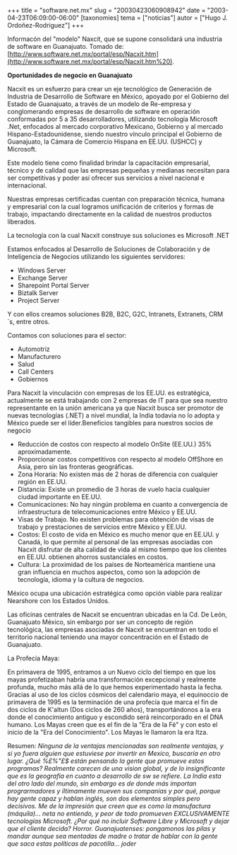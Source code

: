 +++
title = "software.net.mx"
slug = "20030423060908942"
date = "2003-04-23T06:09:00-06:00"
[taxonomies]
tema = ["noticias"]
autor = ["Hugo J. Ordoñez-Rodriguez"]
+++

Informacón del "modelo" Naxcit, que se supone consolidará una industria
de software en Guanajuato. Tomado
de:[http://www.software.net.mx/portal/esp/Nacxit.htm](http://www.software.net.mx/portal/esp/Nacxit.htm%20).

**Oportunidades de negocio en Guanajuato**

Nacxit es un esfuerzo para crear un eje tecnológico de Generación de
Industria de Desarrollo de Software en México, apoyado por el Gobierno
del Estado de Guanajuato, a través de un modelo de Re-empresa y
conglomerando empresas de desarrollo de software en operación
conformadas por 5 a 35 desarrolladores, utilizando tecnología Microsoft
.Net, enfocados al mercado corporativo Mexicano, Gobierno y al mercado
Hispano-Estadounidense, siendo nuestro vínculo principal el Gobierno de
Guanajuato, la Cámara de Comercio Hispana en EE.UU. (USHCC) y Microsoft.

<!-- more -->
Este modelo tiene como finalidad brindar la capacitación empresarial,
técnico y de calidad que las empresas pequeñas y medianas necesitan para
ser competitivas y poder así ofrecer sus servicios a nivel nacional e
internacional.

Nuestras empresas certificadas cuentan con preparación técnica, humana y
empresarial con la cual logramos unificación de criterios y formas de
trabajo, impactando directamente en la calidad de nuestros productos
liberados.

La tecnología con la cual Nacxit construye sus soluciones es Microsoft
.NET

Estamos enfocados al Desarrollo de Soluciones de Colaboración y de
Inteligencia de Negocios utilizando los siguientes servidores:

-   Windows Server
-   Exchange Server
-   Sharepoint Portal Server
-   Biztalk Server
-   Project Server

Y con ellos creamos soluciones B2B, B2C, G2C, Intranets, Extranets,
CRM´s, entre otros.

Contamos con soluciones para el sector:

-   Automotriz
-   Manufacturero
-   Salud
-   Call Centers
-   Gobiernos

Para Nacxit la vinculación con empresas de los EE.UU. es estratégica,
actualmente se está trabajando con 2 empresas de IT para que sea nuestro
representante en la unión americana ya que Nacxit busca ser promotor de
nuevas tecnologías (.NET) a nivel mundial, la India todavía no lo adopta
y México puede ser el líder.Beneficios tangibles para nuestros socios de
negocio

-   Reducción de costos con respecto al modelo OnSite (EE.UU.) 35%
    aproximadamente.
-   Proporcionar costos competitivos con respecto al modelo OffShore en
    Asia, pero sin las fronteras geográficas.
-   Zona Horaria: No existen más de 2 horas de diferencia con cualquier
    región en EE.UU.
-   Distancia: Existe un promedio de 3 horas de vuelo hacia cualquier
    ciudad importante en EE.UU.
-   Comunicaciones: No hay ningún problema en cuanto a convergencia de
    infraestructura de telecomunicaciones entre México y EE.UU.
-   Visas de Trabajo. No existen problemas para obtención de visas de
    trabajo y prestaciones de servicios entre México y EE.UU.
-   Costos: El costo de vida en México es mucho menor que en EE.UU. y
    Canadá, lo que permite al personal de las empresas asociadas con
    Nacxit disfrutar de alta calidad de vida al mismo tiempo que los
    clientes en EE.UU. obtienen ahorros sustanciales en costos.
-   Cultura: La proximidad de los países de Norteamérica mantiene una
    gran influencia en muchos aspectos, como son la adopción de
    tecnología, idioma y la cultura de negocios.

México ocupa una ubicación estratégica como opción viable para realizar
Nearshore con los Estados Unidos.

Las oficinas centrales de Nacxit se encuentran ubicadas en la Cd. De
León, Guanajuato México, sin embargo por ser un concepto de región
tecnológica, las empresas asociadas de Nacxit se encuentran en todo el
territorio nacional teniendo una mayor concentración en el Estado de
Guanajuato.

La Profecía Maya:

En primavera de 1995, entramos a un Nuevo ciclo del tiempo en que los
mayas profetizaban habría una transformación excepcional y realmente
profunda, mucho más allá de lo que hemos experimentado hasta la fecha.
Gracias al uso de los ciclos cósmicos del calendario maya, el equinoccio
de primavera de 1995 es la terminación de una profecía que marca el fin
de dos ciclos de K'altun (Dos ciclos de 260 años), transportándonos a la
era donde el conocimiento antiguo y escondido será reincorporado en el
DNA humano. Los Mayas creen que es el fin de la "Era de la Fé" y con
esto el inicio de la "Era del Conocimiento". Los Mayas le llamaron la
era Itza.

Resumen: *Ninguna de la ventajas mencionadas son realmente ventajas, y
si yo fuera alguien que estuviese por invertir en Mexico, buscaría en
otro lugar. ¿Qué %£%"£$ están pensando la gente que promueve estos
programas? Realmente carecen de una vision global, y de lo
insignificante que es la geografia en cuanto a desarrollo de sw se
refiere. La India esta del otro lado del mundo, sin embargo es de donde
más importan prograrmadores y íltimamente mueven sus companias y por
qué, porque hay gente capaz y hablan inglés, son dos elementos simples
pero decisivos. Me de la impresión que creen que es como la manufactura
(máquila)... neta no entiendo, y peor de todo promueven EXCLUSIVAMENTE
tecnologías Microsoft. ¿Por qué no incluir Software Libre y Microsoft y
dejar que el cliente decida? Horror. Guanajuatenses: pongamonos las
pilas y mandar aunque sea mentadas de madre o tratar de hablar con la
gente que saca estas políticas de pacotilla... joder*

